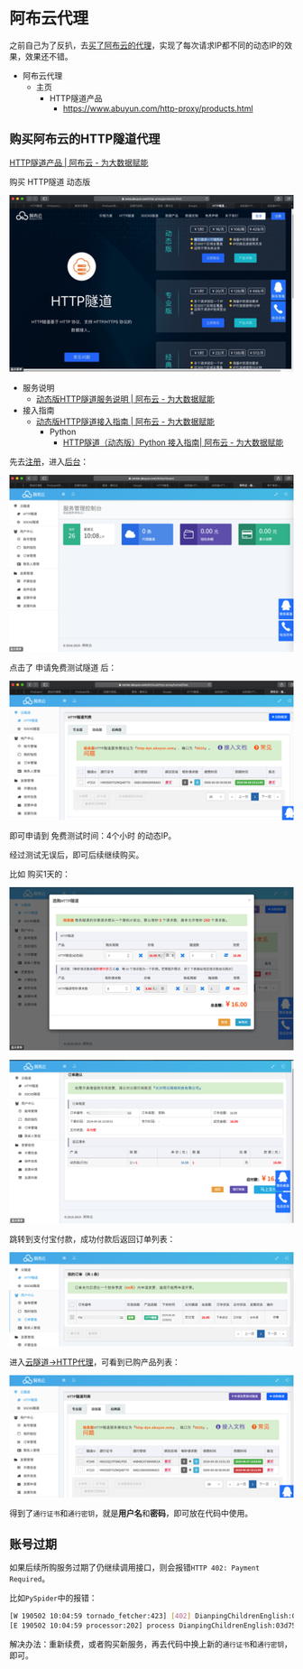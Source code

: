 # 阿布云代理

之前自己为了反扒，去[买了阿布云的代理](https://www.crifan.com/purchase_a_dynamic_ip_proxy_with_different_ip_for_each_request_of_abu_cloud)，实现了每次请求IP都不同的动态IP的效果，效果还不错。

* 阿布云代理
  * 主页
    * HTTP隧道产品
      * https://www.abuyun.com/http-proxy/products.html

## 购买阿布云的HTTP隧道代理

[HTTP隧道产品 | 阿布云 - 为大数据赋能](https://www.abuyun.com/http-proxy/products.html)

购买 HTTP隧道 动态版

![buy_abuyun_http_proxy_dynamic ](../../../../assets/img/buy_abuyun_http_proxy_dynamic.jpg)

* 服务说明
  * [动态版HTTP隧道服务说明 | 阿布云 - 为大数据赋能](https://www.abuyun.com/http-proxy/dyn-intro.html)
* 接入指南
  * [动态版HTTP隧道接入指南 | 阿布云 - 为大数据赋能](https://www.abuyun.com/http-proxy/dyn-manual.html)
    * Python
      * [HTTP隧道（动态版）Python 接入指南| 阿布云 - 为大数据赋能](https://www.abuyun.com/http-proxy/dyn-manual-python.html)

先去[注册](https://center.abuyun.com/register#/)，进入[后台](https://center.abuyun.com/#/dashboard)：

![abuyun_admin_control_panel ](../../../../assets/img/abuyun_admin_control_panel.png)

点击了 申请免费测试隧道 后：

![abuyun_free_test_proxy_tunnel ](../../../../assets/img/abuyun_free_test_proxy_tunnel.png)

即可申请到 免费测试时间：4个小时 的动态IP。

经过测试无误后，即可后续继续购买。

比如 购买1天的：

![abuyun_proxy_buy_1_day ](../../../../assets/img/abuyun_proxy_buy_1_day.png)

![abuyun_1_day_order ](../../../../assets/img/abuyun_1_day_order.png)

跳转到支付宝付款，成功付款后返回订单列表：

![abuyun_order_list ](../../../../assets/img/abuyun_order_list.png)

进入[云隧道->HTTP代理](https://center.abuyun.com/#/cloud/http-proxy/tunnel/lists)，可看到已购产品列表：

![abuyun_http_proxy_list ](../../../../assets/img/abuyun_http_proxy_list.png)

得到了`通行证书`和`通行密钥`，就是**用户名**和**密码**，即可放在代码中使用。

## 账号过期

如果后续所购服务过期了仍继续调用接口，则会报错`HTTP 402: Payment Required`。

比如`PySpider`中的报错：

```bash
[W 190502 10:04:59 tornado_fetcher:423] [402] DianpingChildrenEnglish:03d7573282446a107bf426f38e30f406 http://www.dianping.com/shop/98532606#221048_745240 0.06s
[E 190502 10:04:59 processor:202] process DianpingChildrenEnglish:03d7573282446a107bf426f38e30f406 http://www.dianping.com/shop/98532606#221048_745240 -> [402] len:312 -> result:None fol:0 msg:0 err:HTTPError('HTTP 402: Payment Required',)
```

解决办法：重新续费，或者购买新服务，再去代码中换上新的`通行证书`和`通行密钥`，即可。
